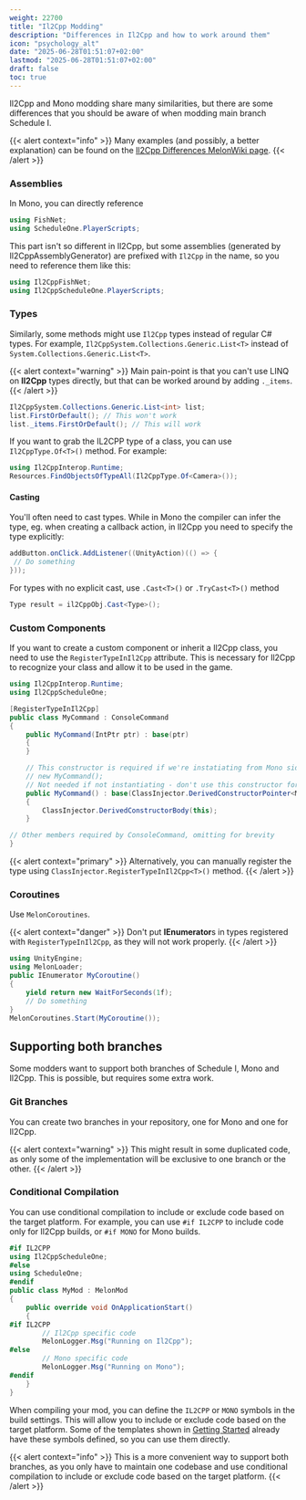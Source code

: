 ```yaml
---
weight: 22700
title: "Il2Cpp Modding"
description: "Differences in Il2Cpp and how to work around them"
icon: "psychology_alt"
date: "2025-06-28T01:51:07+02:00"
lastmod: "2025-06-28T01:51:07+02:00"
draft: false
toc: true
---
```


Il2Cpp and Mono modding share many similarities, but there are some differences that you should be aware of when modding main branch Schedule I.

{{< alert context="info" >}}
Many examples (and possibly, a better explanation) can be found on the <a href="https://melonwiki.xyz/#/modders/il2cppdifferences">Il2Cpp Differences MelonWiki page</a>.
{{< /alert >}}

### Assemblies
In Mono, you can directly reference
```csharp
using FishNet;
using ScheduleOne.PlayerScripts;
```
This part isn't so different in Il2Cpp, but some assemblies (generated by Il2CppAssemblyGenerator) are prefixed with `Il2Cpp` in the name, so you need to reference them like this:
```csharp
using Il2CppFishNet;
using Il2CppScheduleOne.PlayerScripts;
```

### Types
Similarly, some methods might use `Il2Cpp` types instead of regular C# types. For example, `Il2CppSystem.Collections.Generic.List<T>` instead of `System.Collections.Generic.List<T>`.

{{< alert context="warning" >}}
Main pain-point is that you can't use LINQ on <b>Il2Cpp</b> types directly, but that can be worked around by adding <code>._items</code>.
{{< /alert >}}

```csharp
Il2CppSystem.Collections.Generic.List<int> list;
list.FirstOrDefault(); // This won't work
list._items.FirstOrDefault(); // This will work
```

If you want to grab the IL2CPP type of a class, you can use `Il2CppType.Of<T>()` method. For example:
```csharp
using Il2CppInterop.Runtime;
Resources.FindObjectsOfTypeAll(Il2CppType.Of<Camera>());
```

#### Casting
You'll often need to cast types. While in Mono the compiler can infer the type, eg. when creating a callback action, in Il2Cpp you need to specify the type explicitly:
```csharp
addButton.onClick.AddListener((UnityAction)(() => {
 // Do something
}));
```
For types with no explicit cast, use `.Cast<T>()` or `.TryCast<T>()` method
```csharp
Type result = il2CppObj.Cast<Type>();
```

### Custom Components
If you want to create a custom component or inherit a Il2Cpp class, you need to use the `RegisterTypeInIl2Cpp` attribute. This is necessary for Il2Cpp to recognize your class and allow it to be used in the game.

```csharp
using Il2CppInterop.Runtime;
using Il2CppScheduleOne;

[RegisterTypeInIl2Cpp]
public class MyCommand : ConsoleCommand
{
    public MyCommand(IntPtr ptr) : base(ptr)
    {
    }

    // This constructor is required if we're instatiating from Mono side like
    // new MyCommand();
    // Not needed if not instantiating - don't use this constructor for MonoBehaviours
    public MyCommand() : base(ClassInjector.DerivedConstructorPointer<MyCommand>())
    {
        ClassInjector.DerivedConstructorBody(this);
    }

// Other members required by ConsoleCommand, omitting for brevity
}
```

{{< alert context="primary" >}}
Alternatively, you can manually register the type using <code>ClassInjector.RegisterTypeInIl2Cpp&lt;T&gt;()</code> method.
{{< /alert >}}

### Coroutines
Use `MelonCoroutines`. 

{{< alert context="danger" >}}
Don't put <b>IEnumerator</b>s in types registered with <code>RegisterTypeInIl2Cpp</code>, as they will not work properly.
{{< /alert >}}

```csharp
using UnityEngine;
using MelonLoader;
public IEnumerator MyCoroutine()
{
    yield return new WaitForSeconds(1f);
    // Do something
}
MelonCoroutines.Start(MyCoroutine());
```

## Supporting both branches
Some modders want to support both branches of Schedule I, Mono and Il2Cpp. This is possible, but requires some extra work.

### Git Branches
You can create two branches in your repository, one for Mono and one for Il2Cpp.

{{< alert context="warning" >}}
This might result in some duplicated code, as only some of the implementation will be exclusive to one branch or the other.
{{< /alert >}}

### Conditional Compilation
You can use conditional compilation to include or exclude code based on the target platform. For example, you can use `#if IL2CPP` to include code only for Il2Cpp builds, or `#if MONO` for Mono builds.
```csharp
#if IL2CPP
using Il2CppScheduleOne;
#else
using ScheduleOne;
#endif
public class MyMod : MelonMod
{
    public override void OnApplicationStart()
    {
#if IL2CPP
        // Il2Cpp specific code
        MelonLogger.Msg("Running on Il2Cpp");
#else
        // Mono specific code
        MelonLogger.Msg("Running on Mono");
#endif
    }
}
```
When compiling your mod, you can define the `IL2CPP` or `MONO` symbols in the build settings. This will allow you to include or exclude code based on the target platform. Some of the templates shown in [Getting Started](/docs/moddevs/environment_setup/) already have these symbols defined, so you can use them directly.

{{< alert context="info" >}}
This is a more convenient way to support both branches, as you only have to maintain one codebase and use conditional compilation to include or exclude code based on the target platform.
{{< /alert >}}
